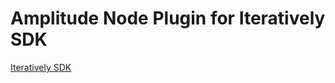 # Amplitude Node Plugin for Iteratively SDK

[Iteratively SDK](https://github.com/iterativelyhq/itly-sdk/blob/master/README.md)
